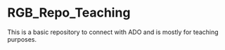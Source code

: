 # RGB_Repo_Teaching
This is a basic repository to connect with ADO and is mostly for teaching purposes. 
